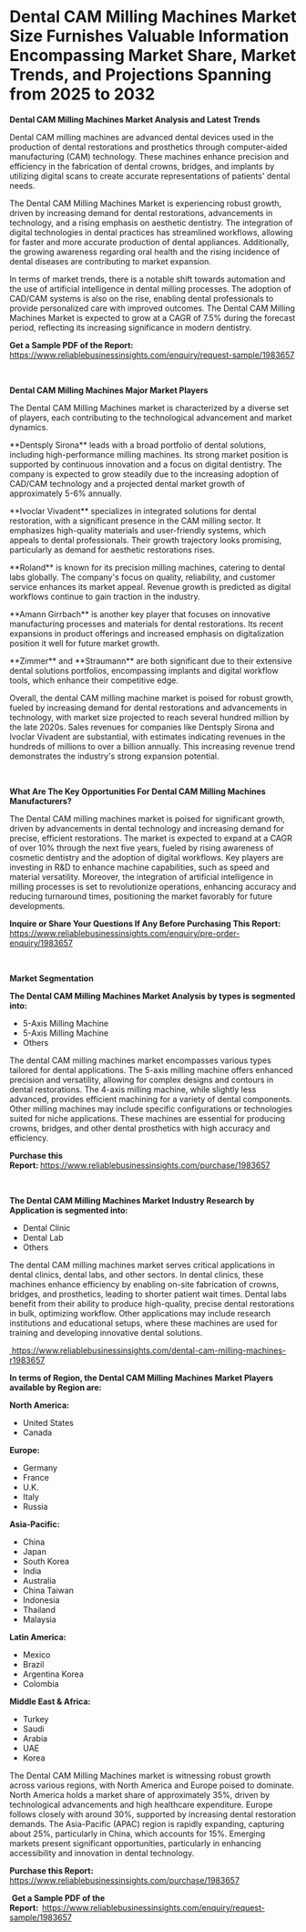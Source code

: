 <p><h1>Dental CAM Milling Machines Market Size Furnishes Valuable Information Encompassing Market Share, Market Trends, and Projections Spanning from 2025 to 2032</h1></p><p><strong>Dental CAM Milling Machines Market Analysis and Latest Trends</strong></p>
<p><p>Dental CAM milling machines are advanced dental devices used in the production of dental restorations and prosthetics through computer-aided manufacturing (CAM) technology. These machines enhance precision and efficiency in the fabrication of dental crowns, bridges, and implants by utilizing digital scans to create accurate representations of patients' dental needs.</p><p>The Dental CAM Milling Machines Market is experiencing robust growth, driven by increasing demand for dental restorations, advancements in technology, and a rising emphasis on aesthetic dentistry. The integration of digital technologies in dental practices has streamlined workflows, allowing for faster and more accurate production of dental appliances. Additionally, the growing awareness regarding oral health and the rising incidence of dental diseases are contributing to market expansion.</p><p>In terms of market trends, there is a notable shift towards automation and the use of artificial intelligence in dental milling processes. The adoption of CAD/CAM systems is also on the rise, enabling dental professionals to provide personalized care with improved outcomes. The Dental CAM Milling Machines Market is expected to grow at a CAGR of 7.5% during the forecast period, reflecting its increasing significance in modern dentistry.</p></p>
<p><strong>Get a Sample PDF of the Report:&nbsp;</strong> <a href="https://www.reliablebusinessinsights.com/enquiry/request-sample/1983657?utm_campaign=3049&utm_medium=2&utm_source=Github&utm_content=ia&utm_term=16042025&utm_id=dental-cam-milling-machines">https://www.reliablebusinessinsights.com/enquiry/request-sample/1983657</a></p>
<p>&nbsp;</p>
<p><strong>Dental CAM Milling Machines Major Market Players</strong></p>
<p><p>The Dental CAM Milling Machines market is characterized by a diverse set of players, each contributing to the technological advancement and market dynamics.</p><p>**Dentsply Sirona** leads with a broad portfolio of dental solutions, including high-performance milling machines. Its strong market position is supported by continuous innovation and a focus on digital dentistry. The company is expected to grow steadily due to the increasing adoption of CAD/CAM technology and a projected dental market growth of approximately 5-6% annually.</p><p>**Ivoclar Vivadent** specializes in integrated solutions for dental restoration, with a significant presence in the CAM milling sector. It emphasizes high-quality materials and user-friendly systems, which appeals to dental professionals. Their growth trajectory looks promising, particularly as demand for aesthetic restorations rises.</p><p>**Roland** is known for its precision milling machines, catering to dental labs globally. The company's focus on quality, reliability, and customer service enhances its market appeal. Revenue growth is predicted as digital workflows continue to gain traction in the industry.</p><p>**Amann Girrbach** is another key player that focuses on innovative manufacturing processes and materials for dental restorations. Its recent expansions in product offerings and increased emphasis on digitalization position it well for future market growth.</p><p>**Zimmer** and **Straumann** are both significant due to their extensive dental solutions portfolios, encompassing implants and digital workflow tools, which enhance their competitive edge.</p><p>Overall, the dental CAM milling machine market is poised for robust growth, fueled by increasing demand for dental restorations and advancements in technology, with market size projected to reach several hundred million by the late 2020s. Sales revenues for companies like Dentsply Sirona and Ivoclar Vivadent are substantial, with estimates indicating revenues in the hundreds of millions to over a billion annually. This increasing revenue trend demonstrates the industry's strong expansion potential.</p></p>
<p>&nbsp;</p>
<p><strong>What Are The Key Opportunities For Dental CAM Milling Machines Manufacturers?</strong></p>
<p><p>The Dental CAM milling machines market is poised for significant growth, driven by advancements in dental technology and increasing demand for precise, efficient restorations. The market is expected to expand at a CAGR of over 10% through the next five years, fueled by rising awareness of cosmetic dentistry and the adoption of digital workflows. Key players are investing in R&D to enhance machine capabilities, such as speed and material versatility. Moreover, the integration of artificial intelligence in milling processes is set to revolutionize operations, enhancing accuracy and reducing turnaround times, positioning the market favorably for future developments.</p></p>
<p><strong>Inquire or Share Your Questions If Any Before Purchasing This Report:</strong> <a href="https://www.reliablebusinessinsights.com/enquiry/pre-order-enquiry/1983657?utm_campaign=3049&utm_medium=2&utm_source=Github&utm_content=ia&utm_term=16042025&utm_id=dental-cam-milling-machines">https://www.reliablebusinessinsights.com/enquiry/pre-order-enquiry/1983657</a></p>
<p>&nbsp;</p>
<p><strong>Market Segmentation</strong></p>
<p><strong>The Dental CAM Milling Machines Market Analysis by types is segmented into:</strong></p>
<p><ul><li>5-Axis Milling Machine</li><li>5-Axis Milling Machine</li><li>Others</li></ul></p>
<p><p>The dental CAM milling machines market encompasses various types tailored for dental applications. The 5-axis milling machine offers enhanced precision and versatility, allowing for complex designs and contours in dental restorations. The 4-axis milling machine, while slightly less advanced, provides efficient machining for a variety of dental components. Other milling machines may include specific configurations or technologies suited for niche applications. These machines are essential for producing crowns, bridges, and other dental prosthetics with high accuracy and efficiency.</p></p>
<p><strong>Purchase this Report:&nbsp;</strong><a href="https://www.reliablebusinessinsights.com/purchase/1983657?utm_campaign=3049&utm_medium=2&utm_source=Github&utm_content=ia&utm_term=16042025&utm_id=dental-cam-milling-machines">https://www.reliablebusinessinsights.com/purchase/1983657</a></p>
<p>&nbsp;</p>
<p><strong>The Dental CAM Milling Machines Market Industry Research by Application is segmented into:</strong></p>
<p><ul><li>Dental Clinic</li><li>Dental Lab</li><li>Others</li></ul></p>
<p><p>The dental CAM milling machines market serves critical applications in dental clinics, dental labs, and other sectors. In dental clinics, these machines enhance efficiency by enabling on-site fabrication of crowns, bridges, and prosthetics, leading to shorter patient wait times. Dental labs benefit from their ability to produce high-quality, precise dental restorations in bulk, optimizing workflow. Other applications may include research institutions and educational setups, where these machines are used for training and developing innovative dental solutions.</p></p>
<p><a href="https://www.reliablebusinessinsights.com/dental-cam-milling-machines-r1983657?utm_campaign=3049&utm_medium=2&utm_source=Github&utm_content=ia&utm_term=16042025&utm_id=dental-cam-milling-machines">&nbsp;https://www.reliablebusinessinsights.com/dental-cam-milling-machines-r1983657</a></p>
<p><strong>In terms of Region, the Dental CAM Milling Machines Market Players available by Region are:</strong></p>
<p>
    <p> <strong> North America: </strong>
        <ul>
            <li>United States</li>
            <li>Canada</li>
        </ul>
        </p> 
    <p> <strong> Europe: </strong>
        <ul>
            <li>Germany</li>
            <li>France</li>
            <li>U.K.</li>
            <li>Italy</li>
            <li>Russia</li>
        </ul>
        </p> 
    <p> <strong> Asia-Pacific: </strong>
        <ul>
            <li>China</li>
            <li>Japan</li>
            <li>South Korea</li>
            <li>India</li>
            <li>Australia</li>
            <li>China Taiwan</li>
            <li>Indonesia</li>
            <li>Thailand</li>
            <li>Malaysia</li>
        </ul>
        </p> 
    <p> <strong> Latin America: </strong>
        <ul>
            <li>Mexico</li>
            <li>Brazil</li>
            <li>Argentina Korea</li>
            <li>Colombia</li>
        </ul>
        </p> 
    <p> <strong> Middle East & Africa: </strong>
        <ul>
            <li>Turkey</li>
            <li>Saudi</li>
            <li>Arabia</li>
            <li>UAE</li>
            <li>Korea</li>
        </ul>
    </p>
    </p>
<p><p>The Dental CAM Milling Machines market is witnessing robust growth across various regions, with North America and Europe poised to dominate. North America holds a market share of approximately 35%, driven by technological advancements and high healthcare expenditure. Europe follows closely with around 30%, supported by increasing dental restoration demands. The Asia-Pacific (APAC) region is rapidly expanding, capturing about 25%, particularly in China, which accounts for 15%. Emerging markets present significant opportunities, particularly in enhancing accessibility and innovation in dental technology.</p></p>
<p><strong>Purchase this Report: </strong><a href="https://www.reliablebusinessinsights.com/purchase/1983657?utm_campaign=3049&utm_medium=2&utm_source=Github&utm_content=ia&utm_term=16042025&utm_id=dental-cam-milling-machines">https://www.reliablebusinessinsights.com/purchase/1983657</a></p>
<p>&nbsp;<strong>Get a Sample PDF of the Report:&nbsp;&nbsp;</strong><a href="https://www.reliablebusinessinsights.com/enquiry/request-sample/1983657?utm_campaign=3049&utm_medium=2&utm_source=Github&utm_content=ia&utm_term=16042025&utm_id=dental-cam-milling-machines">https://www.reliablebusinessinsights.com/enquiry/request-sample/1983657</a></p>
<p><strong></strong></p>
<p><p></p><p></p><p></p></p>